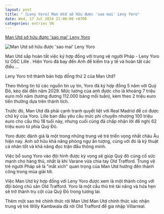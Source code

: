 ```yaml
---
layout: post
title: " [Leny Yoro] Man Utd sở hữu được 'sao mai' Leny Yoro"
date: Wed, 17 Jul 2024 21:00:00 +0700
categories: entries VN
---
```

[Man Utd sở hữu được 'sao mai' Leny Yoro](https://phapluatxahoi.kinhtedothi.vn/man-utd-so-huu-duoc-sao-mai-leny-yoro-388240.html)

![Man Utd sở hữu được 'sao mai' Leny Yoro](https://phapluatxahoi.kinhtedothi.vn/stores/news_dataimages/2024/072024/17/18/croped/7fa1190cc33ff698f0d9422f6c0ad4c9.jpg?randTime=1721233499)

Man Utd sắp hoàn tất việc ký hợp đồng với trung vệ người Pháp - Leny Yoro từ OSC Lille . Hiện Yoro đã bay đến Anh để kiểm tra y tế và hoàn tất các điều ...

Leny Yoro trở thành bản hợp đồng thứ 2 của Man Utd?

Theo thông tin từ các nguồn tin uy tín, Yoro đã ký hợp đồng 5 năm với Quỷ Đỏ, kéo dài đến năm 2029. Mức lương của anh được cho là khoảng 7 triệu euro mỗi năm (tương đương 112.000 bảng mỗi tuần), kèm theo 2 triệu euro tiền thưởng dựa trên thành tích.

Trước đó, Man Utd đã phải cạnh tranh quyết liệt với Real Madrid để có được chữ ký của Yoro. Lille ban đầu yêu cầu mức phí chuyển nhượng 100 triệu euro cho cầu thủ 18 tuổi này, nhưng cuối cùng đã chấp nhận lời đề nghị 62 triệu euro từ phía Quỷ Đỏ.

Yoro được đánh giá là một trong những trung vệ trẻ triển vọng nhất châu Âu hiện nay. Anh sở hữu khả năng phòng ngự ấn tượng, cùng với đó là kỹ thuật cá nhân tốt và khả năng đọc trận đấu thông minh.

Việc bổ sung Yoro vào đội hình được kỳ vọng sẽ giúp Quỷ đỏ củng cố sức mạnh cho hàng thủ, nhất là khi Varane vừa chia tay Old Trafford. Trung vệ trẻ người Pháp sẽ là "mắt xích" quan trọng của Man Utd hướng đến thành công trong mùa giải tới.

Việc Man Utd ký hợp đồng với Leny Yoro được xem là một thành công với đội bóng chủ sân Old Trafford. Yoro là một cầu thủ trẻ tài năng và hứa hẹn sẽ trở thành trụ cột của Quỷ Đỏ trong tương lai.

Thêm một sao trẻ chính thức rời Man Utd Man Utd chính thức xác nhận trung vệ trẻ Willy Kambwala đã rời Old Trafford để gia nhập Villarreal.

